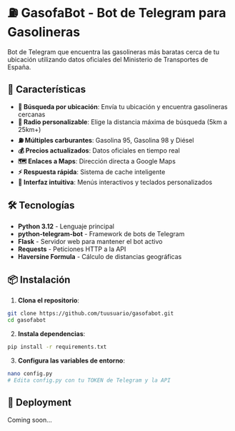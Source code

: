 # ⛽ GasofaBot - Bot de Telegram para Gasolineras

Bot de Telegram que encuentra las gasolineras más baratas cerca de tu ubicación utilizando datos oficiales del Ministerio de Transportes de España.

## 🚀 Características

- **📍 Búsqueda por ubicación**: Envía tu ubicación y encuentra gasolineras cercanas
- **📏 Radio personalizable**: Elige la distancia máxima de búsqueda (5km a 25km+)
- **⛽ Múltiples carburantes**: Gasolina 95, Gasolina 98 y Diésel
- **💰 Precios actualizados**: Datos oficiales en tiempo real
- **🗺️ Enlaces a Maps**: Dirección directa a Google Maps
- **⚡ Respuesta rápida**: Sistema de cache inteligente
- **🎯 Interfaz intuitiva**: Menús interactivos y teclados personalizados

## 🛠️ Tecnologías

- **Python 3.12** - Lenguaje principal
- **python-telegram-bot** - Framework de bots de Telegram
- **Flask** - Servidor web para mantener el bot activo
- **Requests** - Peticiones HTTP a la API
- **Haversine Formula** - Cálculo de distancias geográficas

## 📦 Instalación

1. **Clona el repositorio**:
```bash
git clone https://github.com/tuusuario/gasofabot.git
cd gasofabot
```

2. **Instala dependencias**:
```bash
pip install -r requirements.txt
```

3. **Configura las variables de entorno**:
```bash
nano config.py
# Edita config.py con tu TOKEN de Telegram y la API
```

## 🚀 Deployment

Coming soon...